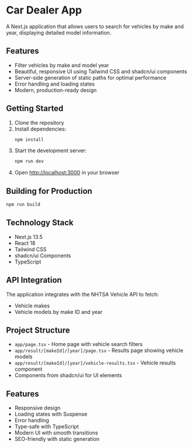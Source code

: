 # Car Dealer App

A Next.js application that allows users to search for vehicles by make and year, displaying detailed model information.

## Features

- Filter vehicles by make and model year
- Beautiful, responsive UI using Tailwind CSS and shadcn/ui components
- Server-side generation of static paths for optimal performance
- Error handling and loading states
- Modern, production-ready design

## Getting Started

1. Clone the repository
2. Install dependencies:
   ```bash
   npm install
   ```
3. Start the development server:
   ```bash
   npm run dev
   ```
4. Open [http://localhost:3000](http://localhost:3000) in your browser

## Building for Production

```bash
npm run build
```

## Technology Stack

- Next.js 13.5
- React 18
- Tailwind CSS
- shadcn/ui Components
- TypeScript

## API Integration

The application integrates with the NHTSA Vehicle API to fetch:
- Vehicle makes
- Vehicle models by make ID and year

## Project Structure

- `app/page.tsx` - Home page with vehicle search filters
- `app/result/[makeId]/[year]/page.tsx` - Results page showing vehicle models
- `app/result/[makeId]/[year]/vehicle-results.tsx` - Vehicle results component
- Components from shadcn/ui for UI elements

## Features

- Responsive design
- Loading states with Suspense
- Error handling
- Type-safe with TypeScript
- Modern UI with smooth transitions
- SEO-friendly with static generation
